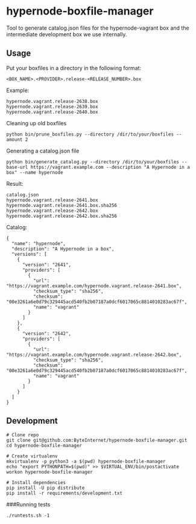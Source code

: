 # hypernode-boxfile-manager

Tool to generate catalog.json files for the hypernode-vagrant box and the intermediate development box we use internally.


## Usage

Put your boxfiles in a directory in the following format:

```
<BOX_NAME>.<PROVIDER>.release-<RELEASE_NUMBER>.box
```

Example:
```
hypernode.vagrant.release-2638.box
hypernode.vagrant.release-2639.box
hypernode.vagrant.release-2640.box
```


Cleaning up old boxfiles
```
python bin/prune_boxfiles.py --directory /dir/to/your/boxfiles --amount 2
```

Generating a catalog.json file
```
python bin/generate_catalog.py --directory /dir/to/your/boxfiles --base-url https://vagrant.example.com --description "A Hypernode in a box" --name hypernode
```

Result:
```
catalog.json
hypernode.vagrant.release-2641.box
hypernode.vagrant.release-2641.box.sha256
hypernode.vagrant.release-2642.box
hypernode.vagrant.release-2642.box.sha256
```

Catalog:
```
{
  "name": "hypernode",
  "description": "A Hypernode in a box",
  "versions": [
    {
      "version": "2641",
      "providers": [
        {
          "url": "https://vagrant.example.com/hypernode.vagrant.release-2641.box",
          "checksum_type": "sha256",
          "checksum": "00e3261a6e0d79c329445acd540fb2b07187a0dcf6017065c8814010283ac67f",
          "name": "vagrant"
        }
      ]
    },
    {
      "version": "2642",
      "providers": [
        {
          "url": "https://vagrant.example.com/hypernode.vagrant.release-2642.box",
          "checksum_type": "sha256",
          "checksum": "00e3261a6e0d79c329445acd540fb2b07187a0dcf6017065c8814010283ac67f",
          "name": "vagrant"
        }
      ]
    }
  ]
}
```


## Development

```
# Clone repo
git clone git@github.com:ByteInternet/hypernode-boxfile-manager.git
cd hypernode-boxfile-manager

# Create virtualenv
mkvirtualenv -p python3 -a $(pwd) hypernode-boxfile-manager
echo "export PYTHONPATH=$(pwd)" >> $VIRTUAL_ENV/bin/postactivate
workon hypernode-boxfile-manager

# Install dependencies
pip install -U pip distribute
pip install -r requirements/development.txt
```

###Running tests
```
./runtests.sh -1
```
